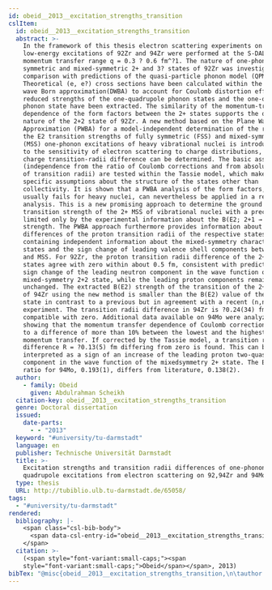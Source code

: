 ```yaml
---
id: obeid__2013__excitation_strengths_transition
cslItem:
  id: obeid__2013__excitation_strengths_transition
  abstract: >-
    In the framework of this thesis electron scattering experiments on
    low-energy excitations of 92Zr and 94Zr were performed at the S-DALINAC in a
    momentum transfer range q = 0.3 ? 0.6 fm^?1. The nature of one-phonon
    symmetric and mixed-symmetric 2+ and 3? states of 92Zr was investigated by
    comparison with predictions of the quasi-particle phonon model (QPM).
    Theoretical (e, e?) cross sections have been calculated within the distorted
    wave Born approximation(DWBA) to account for Coulomb distortion effects. The
    reduced strengths of the one-quadrupole phonon states and the one-octupole
    phonon state have been extracted. The similarity of the momentum-transfer
    dependence of the form factors between the 2+ states supports the one-phonon
    nature of the 2+2 state of 92Zr. A new method based on the Plane Wave Born
    Approximation (PWBA) for a model-independent determination of the ratio of
    the E2 transition strengths of fully symmetric (FSS) and mixed-symmetry
    (MSS) one-phonon excitations of heavy vibrational nuclei is introduced. Due
    to the sensitivity of electron scattering to charge distributions, the
    charge transition-radii difference can be determined. The basic assumptions
    (independence from the ratio of Coulomb corrections and from absolute values
    of transition radii) are tested within the Tassie model, which makes no
    specific assumptions about the structure of the states other than
    collectivity. It is shown that a PWBA analysis of the form factors, which
    usually fails for heavy nuclei, can nevertheless be applied in a relative
    analysis. This is a new promising approach to determine the ground state
    transition strength of the 2+ MSS of vibrational nuclei with a precision
    limited only by the experimental information about the B(E2; 2+1 → 0+1)
    strength. The PWBA approach furthermore provides information about
    differences of the proton transition radii of the respective states,
    containing independent information about the mixed-symmetry character of 2+
    states and the sign change of leading valence shell components between FSS
    and MSS. For 92Zr, the proton transition radii difference of the 2+1 and 2+2
    states agree with zero within about 0.5 fm, consistent with predictions of a
    sign change of the leading neutron component in the wave function of the
    mixed-symmetry 2+2 state, while the leading proton components remain
    unchanged. The extracted B(E2) strength of the transition of the 2+ 2 state
    of 94Zr using the new method is smaller than the B(E2) value of the 2+1
    state in contrast to a previous but in agreement with a recent (n,n?γ)
    experiment. The transition radii difference in 94Zr is ?0.24(34) fm
    compatible with zero. Additional data available on 94Mo were analyzed
    showing that the momentum transfer dependence of Coulomb corrections leads
    to a difference of more than 10% between the lowest and the highest measured
    momentum transfer. If corrected by the Tassie model, a transition radii
    difference R = ?0.13(5) fm differing from zero is found. This can be
    interpreted as a sign of an increase of the leading proton two-quasiparticle
    component in the wave function of the mixedsymmetry 2+ state. The B(E2)
    ratio for 94Mo, 0.193(1), differs from literature, 0.138(2).
  author:
    - family: Obeid
      given: Abdulrahman Scheikh
  citation-key: obeid__2013__excitation_strengths_transition
  genre: Doctoral dissertation
  issued:
    date-parts:
      - - "2013"
  keyword: "#university/tu-darmstadt"
  language: en
  publisher: Technische Universität Darmstadt
  title: >-
    Excitation strengths and transition radii differences of one-phonon
    quadrupole excitations from electron scattering on 92,94Zr and 94Mo
  type: thesis
  URL: http://tubiblio.ulb.tu-darmstadt.de/65058/
tags:
  - "#university/tu-darmstadt"
rendered:
  bibliography: |-
    <span class="csl-bib-body">
      <span data-csl-entry-id="obeid__2013__excitation_strengths_transition" class="csl-entry"><span class='author-bib'>Obeid</span>. <span class='date-bib'>(2013)</span>. <span class='title'><i><b><span style="font-style:normal;">Excitation strengths and transition radii differences of one-phonon quadrupole excitations from electron scattering on 92,94Zr and 94Mo</span></b></i></span> [Doctoral dissertation, Technische Universität Darmstadt]. <span class='URL'><a href='http://tubiblio.ulb.tu-darmstadt.de/65058/'>LINK</a></span></span>
    </span>
  citation: >-
    (<span style="font-variant:small-caps;"><span
    style="font-variant:small-caps;">Obeid</span></span>, 2013)
bibTex: "@misc{obeid__2013__excitation_strengths_transition,\n\tauthor = {Obeid, Abdulrahman Scheikh},\n\tyear = {2013},\n\tschool = {Technische Universit{\\\" a}t Darmstadt},\n\ttitle = {Excitation strengths and transition radii differences of one-phonon quadrupole excitations from electron scattering on 92,94Zr and 94Mo},\n\ttype = {Doctoral dissertation},\n\turl = {http://tubiblio.ulb.tu-darmstadt.de/65058/},\n}\n\n"
---
```

